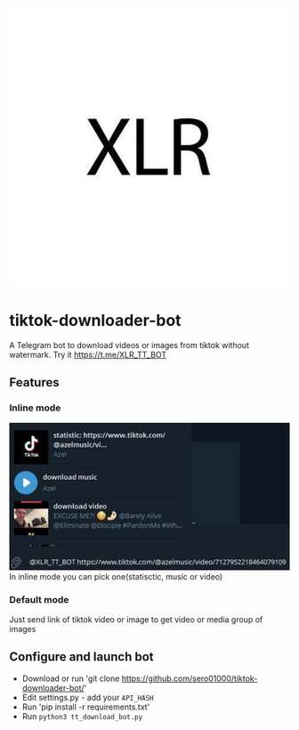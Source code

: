 [![XLR](/img/xlr.jpg)](https://t.me/XLR_TT_BOT)
# tiktok-downloader-bot
A Telegram bot to download videos or images from tiktok without watermark. Try it https://t.me/XLR_TT_BOT

## Features
### Inline mode
  [![Example](/img/inline_example.jpg)](https://t.me/XLR_TT_BOT)
  In inline mode you can pick one(statisctic, music or video)

### Default mode
  Just send link of tiktok video or image to get video or media group of images

## Configure and launch bot
  - Download or run 'git clone https://github.com/sero01000/tiktok-downloader-bot/'
  - Edit settings.py - add your `API_HASH`
  - Run 'pip install -r requirements.txt'
  - Run `python3 tt_download_bot.py`
